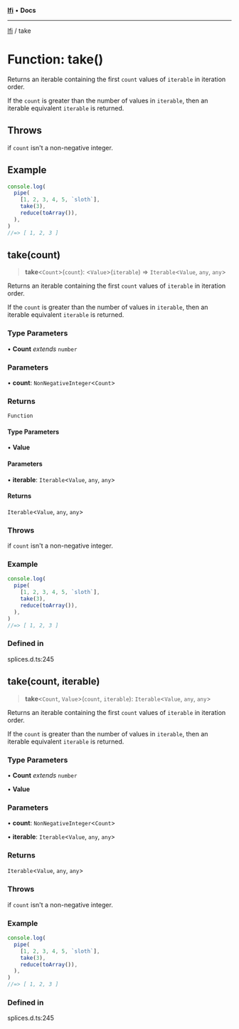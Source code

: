 [**lfi**](../readme.md) • **Docs**

***

[lfi](../globals.md) / take

# Function: take()

Returns an iterable containing the first `count` values of `iterable` in
iteration order.

If the `count` is greater than the number of values in `iterable`, then an
iterable equivalent `iterable` is returned.

## Throws

if `count` isn't a non-negative integer.

## Example

```js
console.log(
  pipe(
    [1, 2, 3, 4, 5, `sloth`],
    take(3),
    reduce(toArray()),
  ),
)
//=> [ 1, 2, 3 ]
```

## take(count)

> **take**\<`Count`\>(`count`): \<`Value`\>(`iterable`) => `Iterable`\<`Value`, `any`, `any`\>

Returns an iterable containing the first `count` values of `iterable` in
iteration order.

If the `count` is greater than the number of values in `iterable`, then an
iterable equivalent `iterable` is returned.

### Type Parameters

• **Count** *extends* `number`

### Parameters

• **count**: `NonNegativeInteger`\<`Count`\>

### Returns

`Function`

#### Type Parameters

• **Value**

#### Parameters

• **iterable**: `Iterable`\<`Value`, `any`, `any`\>

#### Returns

`Iterable`\<`Value`, `any`, `any`\>

### Throws

if `count` isn't a non-negative integer.

### Example

```js
console.log(
  pipe(
    [1, 2, 3, 4, 5, `sloth`],
    take(3),
    reduce(toArray()),
  ),
)
//=> [ 1, 2, 3 ]
```

### Defined in

splices.d.ts:245

## take(count, iterable)

> **take**\<`Count`, `Value`\>(`count`, `iterable`): `Iterable`\<`Value`, `any`, `any`\>

Returns an iterable containing the first `count` values of `iterable` in
iteration order.

If the `count` is greater than the number of values in `iterable`, then an
iterable equivalent `iterable` is returned.

### Type Parameters

• **Count** *extends* `number`

• **Value**

### Parameters

• **count**: `NonNegativeInteger`\<`Count`\>

• **iterable**: `Iterable`\<`Value`, `any`, `any`\>

### Returns

`Iterable`\<`Value`, `any`, `any`\>

### Throws

if `count` isn't a non-negative integer.

### Example

```js
console.log(
  pipe(
    [1, 2, 3, 4, 5, `sloth`],
    take(3),
    reduce(toArray()),
  ),
)
//=> [ 1, 2, 3 ]
```

### Defined in

splices.d.ts:245

